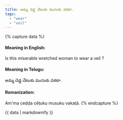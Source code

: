 ```yaml
---
title: అమ్మ చెడ్డ చేటుకు ముసుకు వకటా.
tags:
  - "wear"
  - "veil"
---
```


{% capture data %}
#### Meaning in English:
Is this miserable wretched woman to wear a veil ?

#### Meaning in Telugu:
అమ్మ చెడ్డ చేటుకు ముసుకు వకటా.

#### Romanization:
Am'ma ceḍḍa cēṭuku musuku vakaṭā.
{% endcapture %}

{{ data | markdownify }}

